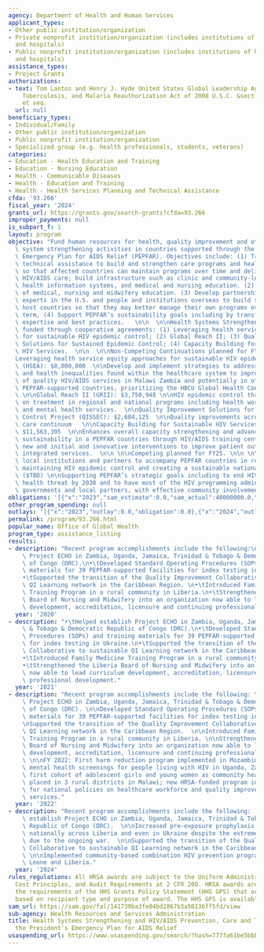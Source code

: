 ```yaml
---
agency: Department of Health and Human Services
applicant_types:
- Other public institution/organization
- Private nonprofit institution/organization (includes institutions of higher education
  and hospitals)
- Public nonprofit institution/organization (includes institutions of higher education
  and hospitals)
assistance_types:
- Project Grants
authorizations:
- text: Tom Lantos and Henry J. Hyde United States Global Leadership Against HIV/AIDS,
    Tuberculosis, and Malaria Reauthorization Act of 2008 U.S.C. &sect; 22 USC 7601,
    et seq.
  url: null
beneficiary_types:
- Individual/Family
- Other public institution/organization
- Public nonprofit institution/organization
- Specialized group (e.g. health professionals, students, veterans)
categories:
- Education - Health Education and Training
- Education - Nursing Education
- Health - Communicable Diseases
- Health - Education and Training
- Health - Health Services Planning and Technical Assistance
cfda: '93.266'
fiscal_year: '2024'
grants_url: https://grants.gov/search-grants?cfda=93.266
improper_payments: null
is_subpart_f: 1
layout: program
objective: "Fund human resources for health, quality improvement and other health\
  \ system strengthening activities in countries supported through the President’s\
  \ Emergency Plan for AIDS Relief (PEPFAR). Objectives include: (1) Training and\
  \ technical assistance to build and strengthen care programs and health systems,\
  \ so that affected countries can maintain programs over time and deliver quality\
  \ HIV/AIDS care; build infrastructure such as clinic and community-led monitoring,\
  \ health information systems, and medical and nursing education. (2) Enhance models\
  \ of medical, nursing and midwifery education. (3) Develop partnerships between\
  \ experts in the U.S. and people and institutions overseas to build skills and prepare\
  \ host countries so that they may better manage their own programs over the long\
  \ term, (4) Support PEPFAR’s sustainability goals including by transferring HRSA\
  \ expertise and best practices.   \n\n  \n\nHealth Systems Strengthening Programs\
  \ funded through cooperative agreements: (1) Leveraging health service equity approaches\
  \ for sustainable HIV epidemic control; (2) Global Reach II; (3) Quality Improvement\
  \ Solutions for Sustained Epidemic Control; (4) Capacity Building for Sustainable\
  \ HIV Services.  \n\n  \n\nNon-Competing Continuations planned for FY25/26 \n\n\
  Leveraging health service equity approaches for sustainable HIV epidemic control\
  \ (HSEA): $8,000,000  \n\nDevelop and implement strategies to address social determinants\
  \ and health inequalities found within the healthcare system to improve the delivery\
  \ of quality HIV/AIDS services in Malawi Zambia and potentially in other identified\
  \ PEPFAR-supported countries, prioritizing the HBCU Global Health Consortium Initiative  \
  \ \n\nGlobal Reach II (GRII): $3,750,948 \n\nHIV epidemic control through a focus\
  \ on treatment in regional and national programs including health workforce development\
  \ and mental health services.  \n\nQuality Improvement Solutions for Sustained Epidemic\
  \ Control Project (QISSEC): $2,684,125  \n\nQuality improvements across the HIV\
  \ care continuum   \n\nCapacity Building for Sustainable HIV Services – Global (CBP):\
  \ $11,563,395  \n\nEnhances overall capacity strengthening and advances program\
  \ sustainability in a PEPFAR countries through HIV/AIDS training centers to highlight\
  \ new and initial and innovative interventions to improve patient outcomes, including\
  \ integrated services.  \n\n \n\nCompeting planned for FY25. \n\n \n\nNetwork of\
  \ local institutions and partners to accompany PEPFAR countries in reaching and\
  \ maintaining HIV epidemic control and creating a sustainable national HIV response\
  \ ($TBD) \n\nSupporting PEPFAR’s strategic goals including to end HIV as a public\
  \ health threat by 2030 and to have most of the HIV programming administered by\
  \ governments and local partners, with effective community involvement, and accountability."
obligations: '[{"x":"2023","sam_estimate":0.0,"sam_actual":40000000.0,"usa_spending_actual":27917620.69},{"x":"2024","sam_estimate":0.0,"sam_actual":35000000.0,"usa_spending_actual":24435857.9},{"x":"2025","sam_estimate":0.0,"sam_actual":33000000.0,"usa_spending_actual":5685745.67}]'
other_program_spending: null
outlays: '[{"x":"2023","outlay":0.0,"obligation":0.0},{"x":"2024","outlay":0.0,"obligation":0.0},{"x":"2025","outlay":0.0,"obligation":0.0}]'
permalink: /program/93.266.html
popular_name: Office of Global Health
program_type: assistance_listing
results:
- description: "Recent program accomplishments include the following:\n•\tHelped establish\
    \ Project ECHO in Zambia, Uganda, Jamaica, Trinidad & Tobago & Democratic Republic\
    \ of Congo (DRC).\n•\tDeveloped Standard Operating Procedures (SOPs) and training\
    \ materials for 39 PEPFAR-supported facilities for index testing in Ukraine.\n\
    •\tSupported the transition of the Quality Improvement Collaborative to sustainable\
    \ QI Learning network in the Caribbean Region. \n•\tIntroduced Family Medicine\
    \ Training Program in a rural community in Liberia.\n•\tStrengthened the Liberia\
    \ Board of Nursing and Midwifery into an organization now able to lead curriculum\
    \ development, accreditation, licensure and continuing professional development."
  year: '2020'
- description: "•\tHelped establish Project ECHO in Zambia, Uganda, Jamaica, Trinidad\
    \ & Tobago & Democratic Republic of Congo (DRC).\n•\tDeveloped Standard Operating\
    \ Procedures (SOPs) and training materials for 39 PEPFAR-supported facilities\
    \ for index testing in Ukraine.\n•\tSupported the transition of the Quality Improvement\
    \ Collaborative to sustainable QI Learning network in the Caribbean Region. \n\
    •\tIntroduced Family Medicine Training Program in a rural community in Liberia.\n\
    •\tStrengthened the Liberia Board of Nursing and Midwifery into an organization\
    \ now able to lead curriculum development, accreditation, licensure and continuing\
    \ professional development."
  year: '2021'
- description: "Recent program accomplishments include the following: \n\nHelped establish\
    \ Project ECHO in Zambia, Uganda, Jamaica, Trinidad & Tobago & Democratic Republic\
    \ of Congo (DRC). \n\nDeveloped Standard Operating Procedures (SOPs) and training\
    \ materials for 39 PEPFAR-supported facilities for index testing in Ukraine. \n\
    \nSupported the transition of the Quality Improvement Collaborative to sustainable\
    \ QI Learning network in the Caribbean Region.  \n\nIntroduced Family Medicine\
    \ Training Program in a rural community in Liberia. \n\nStrengthened the Liberia\
    \ Board of Nursing and Midwifery into an organization now able to lead curriculum\
    \ development, accreditation, licensure and continuing professional development.\
    \ \n\nFY 2022: First harm reduction program implemented in Mozambique; new integrated\
    \ mental health screenings for people living with HIV in Uganda, Zambia and Jamaica;\
    \ first cohort of adolescent girls and young women as community health workers\
    \ placed in 3 rural districts in Malawi; new HRSA-funded program in Philippines\
    \ for national policies on healthcare workforce and quality improvement of HIV\
    \ services."
  year: '2022'
- description: "Recent program accomplishments include the following:  \n\nHelped\
    \ establish Project ECHO in Zambia, Uganda, Jamaica, Trinidad & Tobago & Democratic\
    \ Republic of Congo (DRC).  \n\nIncreased pre-exposure prophylaxis (PrEP) uptake\
    \ nationally across Liberia and even in Ukraine despite the extreme challenges\
    \ due to the ongoing war.  \n\nSupported the transition of the Quality Improvement\
    \ Collaborative to sustainable QI Learning network in the Caribbean Region.  \
    \ \n\nImplemented community-based combination HIV prevention programs in Sierra\
    \ Leone and Liberia."
  year: '2024'
rules_regulations: All HRSA awards are subject to the Uniform Administrative Requirements,
  Cost Principles, and Audit Requirements at 2 CFR 200. HRSA awards are subject to
  the requirements of the HHS Grants Policy Statement (HHS GPS) that are applicable
  based on recipient type and purpose of award. The HHS GPS is available at http://www.hrsa.gov/grants.
sam_url: https://sam.gov/fal/141730ba3fe04bd2867b3a50136ff5fd/view
sub-agency: Health Resources and Services Administration
title: Health Systems Strengthening and HIV/AIDS Prevention, Care and Treatment under
  the President's Emergency Plan for AIDS Relief
usaspending_url: https://www.usaspending.gov/search/?hash=777fa61be5bbbc1c0db83eed2a96353f
---
```

